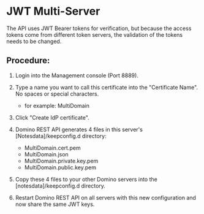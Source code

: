 # JWT Multi-Server
   The API uses JWT Bearer tokens for verification, but because the access tokens come from different token servers, the validation of the tokens needs to be changed. 


## Procedure:


1. Login into the Management console (Port 8889).

2. Type a name you want to call this certificate into the "Certificate Name". No spaces or special characters.

    - for example: MultiDomain

3. Click "Create IdP certificate".
4.  Domino REST API generates 4 files in this server's [Notesdata]/keepconfig.d directory:

    - MultiDomain.cert.pem
    - MultiDomain.json
    - MultiDomain.private.key.pem
    - MultiDomain.public.key.pem

5. Copy these 4 files to your other Domino servers into the [notesdata]/keepconfig.d directory.
6. Restart Domino REST API on all servers with this new configuration and now share the same JWT keys.


